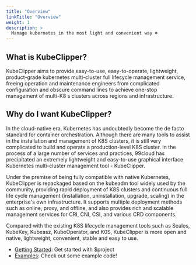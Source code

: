 ```yaml
---
title: "Overview"
linkTitle: "Overview"
weight: 1
description: >
  Manage kubernetes in the most light and convenient way ☸️
---
```


## What is KubeClipper?

KubeClipper aims to provide easy-to-use, easy-to-operate, lightweight, product-grade kubernetes multi-cluster full lifecycle management service, freeing operation and maintenance engineers from complicated configuration and obscure command lines to achieve one-stop management of multi-K8 s clusters across regions and infrastructure.

## Why do I want KubeClipper?

In the cloud-native era, Kubernetes has undoubtedly become the de facto standard for container orchestration. Although there are many tools to assist in the installation and management of K8S clusters, it is still very complicated to build and operate a production-level K8S cluster. In the process of a large number of services and practices, 99cloud has precipitated an extremely lightweight and easy-to-use graphical interface Kubernetes multi-cluster management tool - KubeClipper.

Under the premise of being fully compatible with native Kubernetes, KubeClipper is repackaged based on the kubeadm tool widely used by the community, providing rapid deployment of K8S clusters and continuous full life cycle management (installation, uninstallation, upgrade, scaling) in the enterprise's own infrastructure. It supports multiple deployment methods such as online, proxy, and offline, and also provides rich and scalable management services for CRI, CNI, CSI, and various CRD components.

Compared with the existing K8S lifecycle management tools such as Sealos, KubeKey, Kubeasz, KubeOperator, and K0S, KubeClipper is more open and native, lightweight, convenient, stable and easy to use.

* [Getting Started](/docs/getting-started/): Get started with $project
* [Examples](/docs/examples/): Check out some example code!

